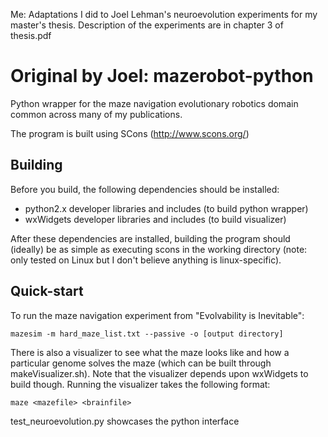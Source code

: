 Me: Adaptations I did to Joel Lehman's neuroevolution experiments for my master's thesis. Description of the experiments are in chapter 3 of thesis.pdf

Original by Joel:
mazerobot-python
================

Python wrapper for the maze navigation evolutionary robotics domain common across many of my publications.

The program is built using SCons (http://www.scons.org/)

Building
--------

Before you build, the following dependencies should be installed:
* python2.x developer libraries and includes (to build python wrapper)
* wxWidgets developer libraries and includes (to build visualizer)


After these dependencies are installed, building the program should (ideally) be as simple as executing scons in the working directory (note: only tested on Linux but I don't believe anything is linux-specific).

Quick-start
-----------

To run the maze navigation experiment from "Evolvability is Inevitable":

    mazesim -m hard_maze_list.txt --passive -o [output directory]

There is also a visualizer to see what the maze looks like and how a particular genome solves the maze (which can be built through makeVisualizer.sh). Note that the visualizer depends upon wxWidgets to build though. Running the visualizer takes the following format:

    maze <mazefile> <brainfile>

test\_neuroevolution.py showcases the python interface
